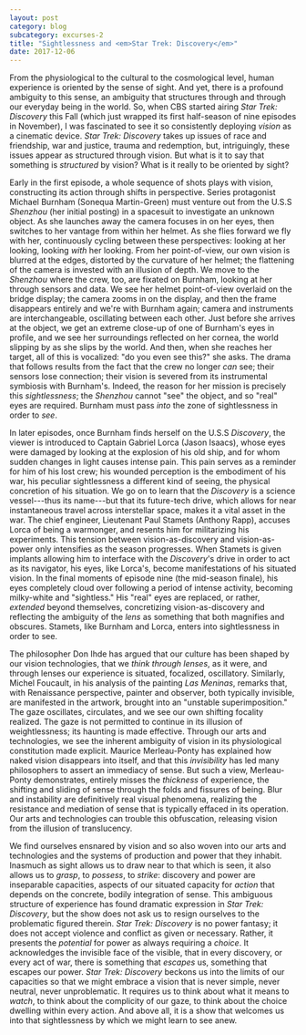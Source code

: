 ```yaml
---
layout: post
category: blog
subcategory: excurses-2
title: "Sightlessness and <em>Star Trek: Discovery</em>"
date: 2017-12-06
---
```


From the physiological to the cultural to the cosmological level, human experience is oriented by the sense of sight. And yet, there is a profound ambiguity to this sense, an ambiguity that structures through and through our everyday being in the world. So, when CBS started airing *Star Trek: Discovery* this Fall (which just wrapped its first half-season of nine episodes in November), I was fascinated to see it so consistently deploying *vision* as a cinematic device. *Star Trek: Discovery* takes up issues of race and friendship, war and justice, trauma and redemption, but, intriguingly, these issues appear as structured through vision. But what is it to say that something is *structured* by vision? What is it really to be oriented by sight?

Early in the first episode, a whole sequence of shots plays with vision, constructing its action through shifts in perspective. Series protagonist Michael Burnham (Sonequa Martin-Green) must venture out from the U.S.S *Shenzhou* (her initial posting) in a spacesuit to investigate an unknown object. As she launches away the camera focuses in on her eyes, then switches to her vantage from within her helmet. As she flies forward we fly with her, continuously cycling between these perspectives: looking at her looking, looking *with* her looking. From her point-of-view, our own vision is blurred at the edges, distorted by the curvature of her helmet; the flattening of the camera is invested with an illusion of depth. We move to the *Shenzhou* where the crew, too, are fixated on Burnham, looking at her through sensors and data. We see her helmet point-of-view overlaid on the bridge display; the camera zooms in on the display, and then the frame disappears entirely and we're with Burnham again; camera and instruments are interchangeable, oscillating between each other. Just before she arrives at the object, we get an extreme close-up of one of Burnham's eyes in profile, and we see her surroundings reflected on her cornea, the world slipping by as she slips by the world. And then, when she reaches her target, all of this is vocalized: "do you even see this?" she asks. The drama that follows results from the fact that the crew no longer *can* see; their sensors lose connection; their vision is severed from its instrumental symbiosis with Burnham's. Indeed, the reason for her mission is precisely this *sightlessness*; the *Shenzhou* cannot "see" the object, and so "real" eyes are required. Burnham must pass *into* the zone of sightlessness in order to *see*.

In later episodes, once Burnham finds herself on the U.S.S *Discovery*, the viewer is introduced to Captain Gabriel Lorca (Jason Isaacs), whose eyes were damaged by looking at the explosion of his old ship, and for whom sudden changes in light causes intense pain. This pain serves as a reminder for him of his lost crew; his wounded perception is the embodiment of his war, his peculiar sightlessness a different kind of seeing, the physical concretion of his situation. We go on to learn that the *Discovery* is a science vessel---thus its name---but that its future-tech drive, which allows for near instantaneous travel across interstellar space, makes it a vital asset in the war. The chief engineer, Lieutenant Paul Stamets (Anthony Rapp), accuses Lorca of being a warmonger, and resents him for militarizing his experiments. This tension between vision-as-discovery and vision-as-power only intensifies as the season progresses. When Stamets is given implants allowing him to interface with the *Discovery*'s drive in order to act as its navigator, his eyes, like Lorca's, become manifestations of his situated vision. In the final moments of episode nine (the mid-season finale), his eyes completely cloud over following a period of intense activity, becoming milky-white and "sightless." His "real" eyes are replaced, or rather, *extended* beyond themselves, concretizing vision-as-discovery and reflecting the ambiguity of the *lens* as something that both magnifies and obscures. Stamets, like Burnham and Lorca, enters into sightlessness in order to see.

The philosopher Don Ihde has argued that our culture has been shaped by our vision technologies, that we *think through lenses*, as it were, and through lenses our experience is situated, focalized, oscillatory. Similarly, Michel Foucault, in his analysis of the painting *Las Meninas*, remarks that, with Renaissance perspective, painter and observer, both typically invisible, are manifested in the artwork, brought into an "unstable superimposition." The gaze oscillates, circulates, and we see our own shifting focality realized. The gaze is not permitted to continue in its illusion of weightlessness; its haunting is made effective. Through our arts and technologies, we see the inherent ambiguity of vision in its physiological constitution made explicit. Maurice Merleau-Ponty has explained how naked vision disappears into itself, and that this *invisibility* has led many philosophers to assert an immediacy of sense. But such a view, Merleau-Ponty demonstrates, entirely misses the *thickness* of experience, the shifting and sliding of sense through the folds and fissures of being. Blur and instability are definitively real visual phenomena, realizing the resistance and mediation of sense that is typically effaced in its operation. Our arts and technologies can trouble this obfuscation, releasing vision from the illusion of translucency.

We find ourselves ensnared by vision and so also woven into our arts and technologies and the systems of production and power that they inhabit. Inasmuch as sight allows us to draw near to that which is seen, it also allows us to *grasp*, to *possess*, to *strike*: discovery and power are inseparable capacities, aspects of our situated capacity for *action* that depends on the concrete, bodily integration of sense. This ambiguous structure of experience has found dramatic expression in *Star Trek: Discovery*, but the show does not ask us to resign ourselves to the problematic figured therein. *Star Trek: Discovery* is no power fantasy; it does not accept violence and conflict as given or necessary. Rather, it presents the *potential* for power as always requiring a *choice*. It acknowledges the invisible face of the visible, that in every discovery, or every act of war, there is something that *escapes* us, something that escapes our power. *Star Trek: Discovery* beckons us into the limits of our capacities so that we might embrace a vision that is never simple, never neutral, never unproblematic. It requires us to think about what it means to *watch*, to think about the complicity of our gaze, to think about the choice dwelling within every action. And above all, it is a show that welcomes us into that sightlessness by which we might learn to see anew.
